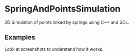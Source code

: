 # SpringAndPointsSimulation
2D Simulation of points linked by springs using C++ and SDL.

## Examples
Look at screenshots to understand how it works.
